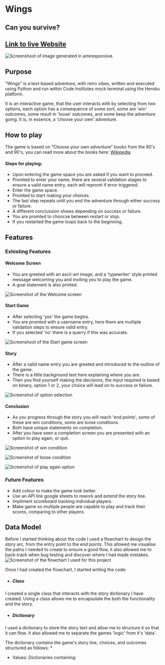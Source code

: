 # Wings
## Can you survive?

[Link to live Website](https://wings-text-based-game-866d46ea2c76.herokuapp.com/)
---

![Screenshoot of image generated in amiresponsive.](assets/images/readme/responsive.png)

## Purpose

"Wings" is a text-based adventure, with retro vibes, written and executed using Python and run within Code 
Institutes mock terminal using the Heroku platform.

It is an interactive game, that the user interacts with by selecting from two options, each option has a consequence
of some sort, some are 'win' outcomes, some result in 'loose' outcomes, and some keep the adventure going.  It is,
in essence, a 'choose your own' adventure.

## How to play

The game is based on "Choose your own adventure" books from the 80's and 90's, you can read more about
the books here: [Wikipedia](https://en.wikipedia.org/wiki/Choose_Your_Own_Adventure)

#### Steps for playing:
* Upon entering the game space you are asked if you want to proceed.
* Promted to enter your name, there are several validation stages to ensure a valid name entry, each will repromt if error triggered.
* Enter the game space.
* Promted to start making your choices.
* The last step repeats until you end the adventure through either success or failure.
* A different conclussion shows depending on success or failure.
* You are promted to choocse between restart or stop.
* If you restarted the game loops back to the beginning.

## Features

### Exhisting Features

#### Welcome Screen

* You are greeted with an ascii-art image, and a 'typewriter' style printed message welcoming you and inviting you to play the game.
* A goal statement is also printed.

![Screenshot of the Welcome screen](assets/images/readme/start-screen.png)
<br>

#### Start Game

* After selecting 'yes' the game begins.
* You are promted with a username entry, here there are multiple validation steps to ensure valid entry.
* If you selected 'no' there is a querry if this was accurate.

![Screenshoot of the Start game screen](assets/images/readme/welcome-screen.png)
<br>

#### Story

* After a valid name entry you are greeted and introduced to the outline of the game.
* There is a little background text here explaining where you are.
* Then you find yourself making the decisions, the input required is based on binary, option 1 or 2, your choice will 
lead on to success or failure.

![Screenshot of option selection](assets/images/readme/options-menu.png)
<br>

#### Conclusion

* As you progress through the story you will reach 'end points', some of these are win conditions, some are loose conditions.
* Both have unique statements on completion.
* After you have seen a completion screen you are presented with an option to play again, or quit.

![Screenshot of win condition](assets/images/readme/success.png)
<br>

![Screenshot of loose condition](assets/images/readme/failure.png)
<br>

![Screenshot of play again option](assets/images/readme/conclusion.png)
<br>

### Future Features

* Add colour to make the game look better.
* Use an API link google sheets to rework and extend the story line.
* Impliment scoreboard tracking individual players.
* Make game so multiple people are capable to play and track their scores, comparing to other players.

## Data Model

Before I started thinking about the code I used a flowchart to design the story arc, from the entry point to the end points.  This
allowed me visualise the paths I needed to create to ensure a good flow, it also allowed me to back-track when bug testing and discover
where I had made mistakes.
![Screenshot of the flowchart I used for this project](assets/images/readme/flowchart.png)
<br>

Once I had created the flowchart, I started writing the code:

* ##### Class
I created a single class that interacts with the story dictionary I have created.  Using a class allows me to encapsulate the both
the functionality and the story.

* ##### Dictionary
I used a dictionary to store the story text and allow me to structure it so that it can flow.  It also allowed me to separate the games
'logic' from it's 'data'.

The dictionary contains the game's story line, choices, and outcomes structured as follows:
*    
- Values: Dictionaries containing:

